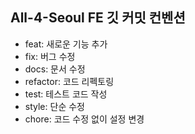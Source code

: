 ## All-4-Seoul FE 깃 커밋 컨벤션
- feat: 새로운 기능 추가
- fix: 버그 수정
- docs: 문서 수정
- refactor: 코드 리펙토링
- test: 테스트 코드 작성
- style: 단순 수정
- chore: 코드 수정 없이 설정 변경
